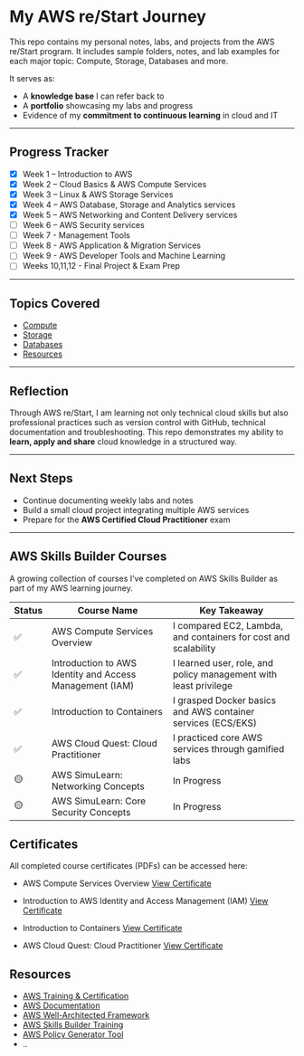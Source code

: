 # My AWS re/Start Journey

This repo contains my personal notes, labs, and projects from the AWS re/Start program. It includes sample folders, notes, and lab examples for each major topic: Compute, Storage, Databases and more.

It serves as:  
- A **knowledge base** I can refer back to  
- A **portfolio** showcasing my labs and progress  
- Evidence of my **commitment to continuous learning** in cloud and IT

---

## Progress Tracker

- [x] Week 1 – Introduction to AWS  
- [x] Week 2 – Cloud Basics & AWS Compute Services
- [x] Week 3 – Linux & AWS Storage Services   
- [x] Week 4 – AWS Database, Storage and Analytics services
- [x] Week 5 – AWS Networking and Content Delivery services  
- [ ] Week 6 – AWS Security services
- [ ] Week 7 - Management Tools
- [ ] Week 8 - AWS Application & Migration Services
- [ ] Week 9 - AWS Developer Tools and Machine Learning
- [ ] Weeks 10,11,12 - Final Project & Exam Prep

---

## Topics Covered

- [Compute](/compute/topic-notes.md)
- [Storage](/storage/topic-notes.md)
- [Databases](/databases/database-design.md)
- [Resources](/resources/helpful-links.md)

---

## Reflection

Through AWS re/Start, I am learning not only technical cloud skills but also professional practices such as version control with GitHub, technical documentation and troubleshooting. This repo demonstrates my ability to **learn, apply and share** cloud knowledge in a structured way.  

---

## Next Steps

- Continue documenting weekly labs and notes  
- Build a small cloud project integrating multiple AWS services  
- Prepare for the **AWS Certified Cloud Practitioner** exam  

---
## AWS Skills Builder Courses
A growing collection of courses I’ve completed on AWS Skills Builder as part of my AWS learning journey.  
  
Status | Course Name | Key Takeaway
-------|-------------|--------------
✅     | AWS Compute Services Overview | I compared EC2, Lambda, and containers for cost and scalability
✅     | Introduction to AWS Identity and Access Management (IAM) | I learned user, role, and policy management with least privilege
✅     | Introduction to Containers | I grasped Docker basics and AWS container services (ECS/EKS)
✅     | AWS Cloud Quest: Cloud Practitioner | I practiced core AWS services through gamified labs
🟡     | AWS SimuLearn: Networking Concepts | In Progress
🟡     | AWS SimuLearn: Core Security Concepts| In Progress

## Certificates  
All completed course certificates (PDFs) can be accessed here: 
- AWS Compute Services Overview [View Certificate](/certifications-and-courses/certificates/aws-compute-services-overview.pdf)

- Introduction to AWS Identity and Access Management (IAM) [View Certificate](/certifications-and-courses/certificates/introduction-to-aws-iam.pdf)
- Introduction to Containers [View Certificate](/certifications-and-courses/certificates/introduction-to-containers.pdf)
- AWS Cloud Quest: Cloud Practitioner [View Certificate](/certifications-and-courses/certificates/aws-cloud-quest-cloud-practitioner.pdf)

## Resources

- [AWS Training & Certification](https://aws.amazon.com/training/)  
- [AWS Documentation](https://docs.aws.amazon.com/)  
- [AWS Well-Architected Framework](https://aws.amazon.com/architecture/well-architected/)
- [AWS Skills Builder Training](https://explore.skillbuilder.aws/)
- [AWS Policy Generator Tool](https://awspolicygen.s3.amazonaws.com/policygen.html)
- ..
